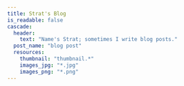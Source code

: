 ```yaml
---
title: Strat's Blog
is_readable: false
cascade:
  header:
    text: "Name's Strat; sometimes I write blog posts."
  post_name: "blog post"
  resources:
    thumbnail: "thumbnail.*"
    images_jpg: "*.jpg"
    images_png: "*.png"
---
```

